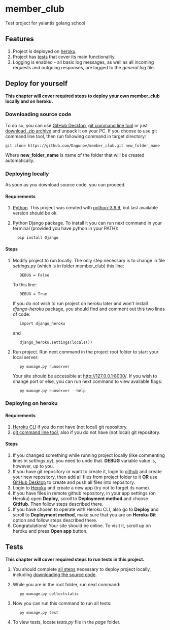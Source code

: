 # member_club
 Test project for yalantis golang school

## Features
 1. Project is deployed on [heroku](https://members-club-mmah.herokuapp.com/).
 2. Project has [tests](#tests) that cover its main functionality.
 3. Logging is enabled - all basic log messages, as well as all incoming requests and outgoing responses, are logged to the *general.log* file.

## Deploy for yourself
 **This chapter will cover required steps to deploy your own member_club locally and on heroku.**
 ### Downloading source code
  To do so, you can use [GitHub Desktop](https://desktop.github.com/), [git command line tool](https://git-scm.com/downloads) or just [download .zip archive](https://github.com/Dagunov/member_club/archive/refs/heads/main.zip) and unpack it on your PC.
  If you choose to use git command line tool, then run following command in target directory:

    git clone https://github.com/Dagunov/member_club.git new_folder_name

  Where **new_folder_name** is name of the folder that will be created automatically.  
 ### Deploying locally
  As soon as you download source code, you can proceed.
  #### Requirements
   1. [Python](https://www.python.org/downloads/). This project was created with [python-3.9.9](https://www.python.org/downloads/release/python-399/), but last available version should be ok.
   2. Python Django package. To install it you can run next command in your terminal (provided you have python in your PATH):

            pip install Django
  #### Steps
   1. Modify project to run locally.
   The only step necessary is to change in file *settings.py* (which is in folder member_club) this line:

             DEBUG = False

       To this line:

             DEBUG = True

       If you do not wish to run project on heroku later and won't install *django-heroku* package, you should find and comment out this two lines of code:

             import django_heroku

       and

             django_heroku.settings(locals())
   2. Run project.
   Run next command in the project root folder to start your local server:

             py manage.py runserver

       Your site should be accessible at <http://127.0.0.1:8000/>.
       If you wish to change port or else, you can run next command to view available flags:

             py manage.py runserver --help
 ### Deploying on heroku
  #### Requirements
   1. [Heroku CLI](https://devcenter.heroku.com/articles/heroku-cli) if you do not have (not local) git repository.
   2. [git command line tool](https://git-scm.com/downloads), also if you do not have (not local) git repository.
  #### Steps
   1. If you changed something while running project locally (like commenting lines in *settings.py*), you need to undo that. **DEBUG** variable value is, however, up to you.
   2. If you have git repository or want to create it, login to [github](https://github.com/) and create your new repository, then add all files from project folder to it **OR** use [GitHub Desktop](https://desktop.github.com/) to create and push all files into repository.
   3. Login to [Heroku](https://www.heroku.com) and create a new app (try not to forget its name).
   4. If you have files in remote github repository, in your app settings (on Heroku) open **Deploy**, scroll to **Deployment method** and choose **GitHub**. Then follow steps described there.
   5. If you have chosen to operate with Heroku CLI, also go to **Deploy** and scroll to **Deployment method**, make sure that you are on **Heroku Git** option and follow steps described there.
   6. Congratulations! Your site should be online. To visit it, scroll up on heroku and press **Open app** button.


## Tests
 **This chapter will cover required steps to run tests in this project.**
  1. You should complete [all steps](#deploying-locally) necessary to deploy project locally, including [downloading the source code](#downloading-source-code).
  2. While you are in the root folder, run next command:

            py manage.py collectstatic

  3. Now you can run this command to run all tests:

            py manage.py test

  3. To view tests, locate *tests.py* file in the *page* folder.